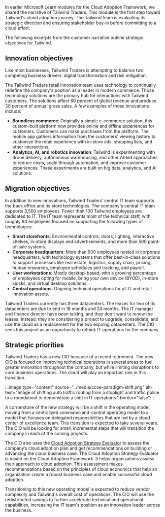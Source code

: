 In earlier Microsoft Learn modules for the Cloud Adoption Framework, we shared the narrative of Tailwind Traders. This module is the first step toward Tailwind's cloud adoption journey. The Tailwind team is evaluating its strategic direction and ensuring stakeholder buy-in before committing to a cloud effort.

The following excerpts from the customer narrative outline strategic objectives for Tailwind.

## Innovation objectives

Like most businesses, Tailwind Traders is attempting to balance two competing business drivers: digital transformation and risk mitigation.

The Tailwind Traders retail innovation team uses technology to continually redefine the company's position as a leader in modern commerce. Those technology solutions are the primary hub for interactions with Tailwind customers. The solutions affect 60 percent of global revenue and produce 30 percent of annual gross sales. A few examples of those innovations include:

- **Boundless commerce**: Originally a simple e-commerce solution, this custom-built platform now provides online and offline experiences for customers. Customers can make purchases from the platform. The mobile app gathers information from the customers' viewing history to customize the retail experience with in-store ads, shopping lists, and other interactions.
- **Analytics, AI, and robotics innovation**: Tailwind is experimenting with drone delivery, autonomous warehousing, and other AI-led approaches to reduce costs, scale through automation, and improve customer experiences. These experiments are built on big data, analytics, and AI solutions.

## Migration objectives

In addition to new innovations, Tailwind Traders' central IT team supports the back office and its store technologies. The company's central IT team supports 3,500 employees. Fewer than 100 Tailwind employees are dedicated to IT. The IT team represents most of the technical staff, with roughly 80 employees focused on supporting the following types of technologies:

- **Smart storefronts**: Environmental controls, doors, lighting, interactive shelves, in-store displays and advertisements, and more than 500 point-of-sale systems.
- **Corporate headquarters**: More than 900 employees hosted in corporate headquarters, with technology systems that offer best-in-class solutions to support processes like real estate, logistics, supply chain, pricing, human resources, employee schedules and tracking, and payroll.
- **User workstations**: Mostly desktop-based, with a growing percentage of employees opting for mobile, bring your own device (BYOD), in-store kiosks, and virtual desktop solutions.
- **Central operations**: Ongoing technical operations for all IT and retail innovation assets.

Tailwind Traders currently has three datacenters. The leases for two of its datacenters are due to end in 18 months and 24 months. The IT manager and finance director have been talking, and they don't want to renew the leases. Instead, they are considering a project to upgrade, consolidate, and use the cloud as a replacement for the two expiring datacenters. The CIO sees this project as an opportunity to rethink IT operations for the company.

## Strategic priorities

Tailwind Traders has a new CIO because of a recent retirement. The new CIO is focused on improving technical operations in several areas to fuel greater innovation throughout the company, but while limiting disruptions to core business operations. The cloud will play an important role in this transition.

:::image type="content" source="../media/ccoe-paradigm-shift.png" alt-text="Image of shifting auto traffic routing from a stoplight and traffic police to a roundabout to demonstrate a shift in IT operations." border="false":::

A cornerstone of the new strategy will be a shift in the operating model, moving from a centralized command-and-control operating model to a model that focuses on delegated responsibilities that are led by a cloud center of excellence team. This transition is expected to take several years. The CIO will be looking for small, incremental steps that will transition the company in each of the coming projects.

The CIO also uses the [Cloud Adoption Strategy Evaluator](/assessments/?mode=pre-assessment&session=local) to assess the company’s cloud adoption plan and get recommendations on building or advancing the cloud business case. The Cloud Adoption Strategy Evaluator is based on the Cloud Adoption Framework. It helps organizations assess their approach to cloud adoption. This assessment makes recommendations based on the principles of cloud economics that help an organization create a robust business case and enable successful cloud adoption. 

Transitioning to this new operating model is expected to reduce vendor complexity and Tailwind's overall cost of operations. The CIO will use the redistributed savings to further accelerate technical and operational capabilities, increasing the IT team's position as an innovation leader across the business.
